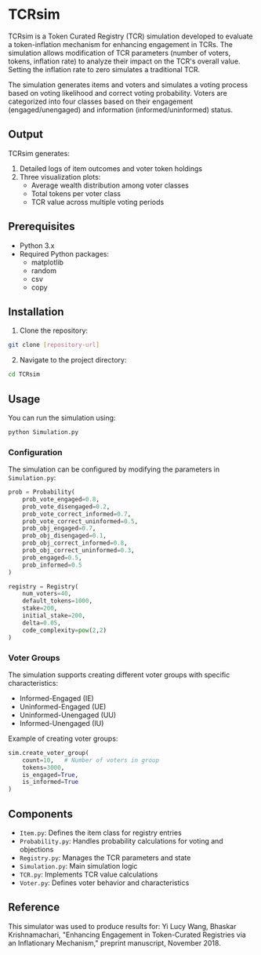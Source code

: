 # TCRsim

TCRsim is a Token Curated Registry (TCR) simulation developed to evaluate a token-inflation mechanism for enhancing engagement in TCRs. The simulation allows modification of TCR parameters (number of voters, tokens, inflation rate) to analyze their impact on the TCR's overall value. Setting the inflation rate to zero simulates a traditional TCR.

The simulation generates items and voters and simulates a voting process based on voting likelihood and correct voting probability. Voters are categorized into four classes based on their engagement (engaged/unengaged) and information (informed/uninformed) status.

## Output

TCRsim generates:
1. Detailed logs of item outcomes and voter token holdings
2. Three visualization plots:
   - Average wealth distribution among voter classes
   - Total tokens per voter class
   - TCR value across multiple voting periods

## Prerequisites

- Python 3.x
- Required Python packages:
  - matplotlib
  - random
  - csv
  - copy

## Installation

1. Clone the repository:
```bash
git clone [repository-url]
```

2. Navigate to the project directory:
```bash
cd TCRsim
```

## Usage

You can run the simulation using:

```bash
python Simulation.py
```

### Configuration

The simulation can be configured by modifying the parameters in `Simulation.py`:

```python
prob = Probability(
    prob_vote_engaged=0.8,
    prob_vote_disengaged=0.2,
    prob_vote_correct_informed=0.7,
    prob_vote_correct_uninformed=0.5,
    prob_obj_engaged=0.7,
    prob_obj_disengaged=0.1,
    prob_obj_correct_informed=0.8,
    prob_obj_correct_uninformed=0.3,
    prob_engaged=0.5,
    prob_informed=0.5
)

registry = Registry(
    num_voters=40,
    default_tokens=1000,
    stake=200,
    initial_stake=200,
    delta=0.05,
    code_complexity=pow(2,2)
)
```

### Voter Groups

The simulation supports creating different voter groups with specific characteristics:
- Informed-Engaged (IE)
- Uninformed-Engaged (UE)
- Uninformed-Unengaged (UU)
- Informed-Unengaged (IU)

Example of creating voter groups:

```python
sim.create_voter_group(
    count=10,   # Number of voters in group
    tokens=3000,
    is_engaged=True,
    is_informed=True  
)
```

## Components

- `Item.py`: Defines the item class for registry entries
- `Probability.py`: Handles probability calculations for voting and objections
- `Registry.py`: Manages the TCR parameters and state
- `Simulation.py`: Main simulation logic
- `TCR.py`: Implements TCR value calculations
- `Voter.py`: Defines voter behavior and characteristics

## Reference

This simulator was used to produce results for:
Yi Lucy Wang, Bhaskar Krishnamachari, "Enhancing Engagement in Token-Curated Registries via an Inflationary Mechanism," preprint manuscript, November 2018.
